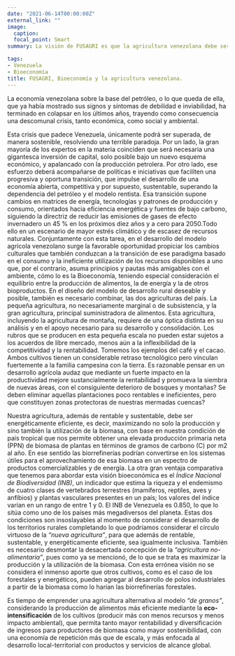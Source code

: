 ```yaml
---
date: "2021-06-14T00:00:00Z"
external_link: ""
image:
  caption:
  focal_point: Smart
summary: La visión de FUSAGRI es que la agricultura venezolana debe ser concebida como un proceso integral, circular, basado en la producción eficiente de biomasa, maximizando no solo la producción y sino también la utilización de esa biomasa, con una economía de repetición más que de escala, y principalmente enfocada al desarrollo sostenible e inclusivo.

tags:
- Venezuela
- Bioeconomía
title: FUSAGRI, Bioeconomía y la agricultura venezolana.
---
```


La economía venezolana sobre la base del petróleo, o lo que queda de ella, que ya había mostrado sus signos y síntomas de debilidad e inviabilidad, ha terminado en colapsar en los últimos años, trayendo como consecuencia una descomunal crisis, tanto económica, como social y ambiental.

Esta crisis que padece Venezuela, únicamente podrá ser superada, de manera sostenible, resolviendo una terrible paradoja. Por un lado, la gran mayoría de los expertos en la materia coinciden que será necesaria una gigantesca inversión de capital, solo posible bajo un nuevo esquema económico, y apalancado con la producción petrolera. Por otro lado, ese esfuerzo deberá acompañarse de políticas e iniciativas que faciliten una progresiva y oportuna transición, que impulse el desarrollo de una economía abierta, competitiva y por supuesto, sustentable, superando la dependencia del petróleo y el modelo rentista. Esa transición supone cambios en matrices de energía, tecnologías y patrones de producción y consumo, orientados hacia eficiencia energética y fuentes de bajo carbono, siguiendo la directriz de reducir las emisiones de gases de efecto invernadero un 45 % en los próximos diez años y a cero para 2050.Todo ello en un escenario de mayor estrés climático y de escasez de recursos naturales. 
Conjuntamente con esta tarea, en el desarrollo del modelo agrícola venezolano  surge la favorable oportunidad propiciar los cambios culturales que también conduzcan a la transición de ese paradigma basado en el consumo y la ineficiente utilización de los recursos disponibles a uno que, por el contrario, asuma principios y pautas más amigables con el ambiente, cómo lo es la Bioeconomía, teniendo especial consideración el equilibrio entre la producción de alimentos, la de energía y la de otros bioproductos.
En el diseño del modelo de desarrollo rural deseable y posible, también es necesario combinar, las dos agriculturas del país. La pequeña agricultura, no necesariamente marginal o de subsistencia, y la gran agricultura, principal suministradora de alimentos. Esta agricultura, incluyendo la agricultura de montaña, requiere de una óptica distinta en su análisis y en el apoyo necesario para su desarrollo y consolidación. Los rubros que se producen en esta pequeña escala no pueden estar sujetos a los acuerdos de libre mercado, menos aún a la inflexibilidad  de la competitividad y la rentabilidad. Tomemos los ejemplos del café y el cacao.  Ambos cultivos tienen un considerable retraso tecnológico pero vinculan fuertemente a la familia campesina con la tierra.
Es razonable pensar en un desarrollo agrícola audaz que mediante un fuerte impacto en la productividad mejore sustancialmente la rentabilidad y promueva la siembra de nuevas áreas, con el consiguiente deterioro de bosques y montañas?
Se deben eliminar aquellas plantaciones poco rentables e ineficientes, pero que constituyen zonas protectoras de nuestras mermadas cuencas? 

Nuestra agricultura, además de rentable y sustentable, debe ser energéticamente eficiente, es decir, maximizando no solo la producción y sino también la utilización de la biomasa, con base en nuestra condición de país tropical que nos permite obtener una elevada producción primaria neta (PPN)  de biomasa de plantas en términos de gramos de carbono (C) por m2 al año. En ese sentido las biorrefinerías podrían convertirse en los sistemas útiles para el aprovechamiento de esa biomasa en un espectro de productos comercializables y de energía.
La otra gran ventaja comparativa que tenemos para abordar esta visión bioeconómica es el *Índice Nacional de Biodiversidad (INB)*, un indicador que estima la riqueza y el endemismo de cuatro clases de vertebrados terrestres (mamíferos, reptiles, aves y anfibios) y plantas vasculares presentes en un país; los valores del índice varían en un rango de entre 1 y 0. El INB de Venezuela es 0.850, lo que lo sitúa como uno de los países más megadiversos del planeta.
Estas dos condiciones son insoslayables al momento de considerar el desarrollo de los territorios rurales completando lo que podríamos considerar el círculo virtuoso de la *“nueva agricultura”*, para que además de rentable, sustentable, y energéticamente eficiente, sea igualmente inclusiva.
También es necesario desmontar la desacertada concepción de la *“agricultura no-alimentaria”*, pues como ya se mencionó, de lo que se trata es maximizar la producción y la utilización de la biomasa. Con esta errónea visión no se considera el inmenso aporte que otros cultivos, como es el caso de los forestales y energéticos, pueden agregar al desarrollo de polos industriales a partir de la biomasa como lo harían las biorrefinerías forestales. 

Es tiempo de emprender una agricultura alternativa al modelo *“de granos”*,  considerando la producción de alimentos más eficiente mediante la **eco-intensificación** de los cultivos (producir más con menos recursos y menos impacto ambiental), que permita tanto mayor rentabilidad y diversificación de ingresos para productores de biomasa como mayor sostenibilidad, con una economía de repetición más que de escala, y más enfocada al desarrollo local-territorial con productos y servicios de alcance global.

